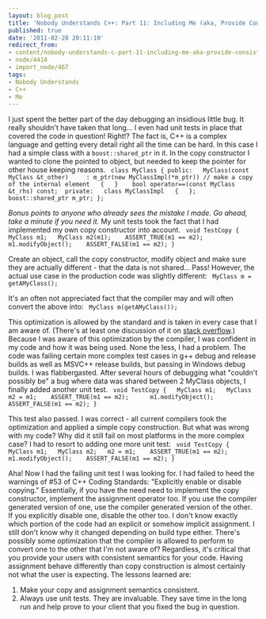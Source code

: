 ```yaml
---
layout: blog_post
title: 'Nobody Understands C++: Part 11: Including Me (aka, Provide Consistent Semantics)'
published: true
date: '2011-02-28 20:11:10'
redirect_from:
- content/nobody-understands-c-part-11-including-me-aka-provide-consistent-semantics
- node/4414
- import_node/467
tags:
- Nobody Understands
- C++
- Me
---
```


I just spent the better part of the day debugging an insidious little bug. It really shouldn't have taken that long... I even had unit tests in place that covered the code in question! Right!? The fact is, C++ is a complex language and getting every detail right all the time can be hard. In this case I had a simple class with a `boost::shared_ptr` in it. In the copy constructor I wanted to clone the pointed to object, but needed to keep the pointer for other house keeping reasons. ` class MyClass { public:   MyClass(const MyClass &t_other)     : m_ptr(new MyClassImpl(*m_ptr)) // make a copy of the internal element   {   }    bool operator==(const MyClass &t_rhs) const;  private:   class MyClassImpl   {   };    boost::shared_ptr m_ptr; };`

*Bonus points to anyone who already sees the mistake I made. Go ahead, take a minute if you need it.* My unit tests took the fact that I had implemented my own copy constructor into account. ` void TestCopy {   MyClass m1;   MyClass m2(m1);    ASSERT_TRUE(m1 == m2);      m1.modifyObject();    ASSERT_FALSE(m1 == m2); }`

Create an object, call the copy constructor, modify object and make sure they are actually different - that the data is not shared... Pass! However, the actual use case in the production code was slightly different: ` MyClass m = getAMyClass();`

It's an often not appreciated fact that the compiler may and will often convert the above into: ` MyClass m(getAMyClass());`

This optimization is allowed by the standard and is taken in every case that I am aware of. (There's at least one discussion of it on [stack overflow](http://stackoverflow.com/questions/2462773/c-copy-construct-construct-and-assign-question).) Because I was aware of this optimization by the compiler, I was confident in my code and how it was being used. None the less, I had a problem. The code was failing certain more complex test cases in g++ debug and release builds as well as MSVC++ release builds, but passing in Windows debug builds. I was flabbergasted. After several hours of debugging what "couldn't possibly be" a bug where data was shared between 2 MyClass objects, I finally added another unit test. ` void TestCopy {   MyClass m1;   MyClass m2 = m1;    ASSERT_TRUE(m1 == m2);      m1.modifyObject();    ASSERT_FALSE(m1 == m2); }`

This test also passed. I was correct - all current compilers took the optimization and applied a simple copy construction. But what was wrong with my code? Why did it still fail on most platforms in the more complex case? I had to resort to adding one more unit test: ` void TestCopy {   MyClass m1;   MyClass m2;   m2 = m1;    ASSERT_TRUE(m1 == m2);      m1.modifyObject();    ASSERT_FALSE(m1 == m2); }`

Aha! Now I had the failing unit test I was looking for. I had failed to heed the warnings of \#53 of C++ Coding Standards: "Explicitly enable or disable copying." Essentially, if you have the need need to implement the copy constructor, implement the assignment operator too. If you use the compiler generated version of one, use the compiler generated version of the other. If you explicitly disable one, disable the other too. I don't know exactly which portion of the code had an explicit or somehow implicit assignment. I still don't know why it changed depending on build type either. There's possibly some optimization that the compiler is allowed to perform to convert one to the other that I'm not aware of? Regardless, it's critical that you provide your users with consistent semantics for your code. Having assignment behave differently than copy construction is almost certainly not what the user is expecting. The lessons learned are:

1.  Make your copy and assignment semantics consistent.
2.  Always use unit tests. They are invaluable. They save time in the long run and help prove to your client that you fixed the bug in question.

